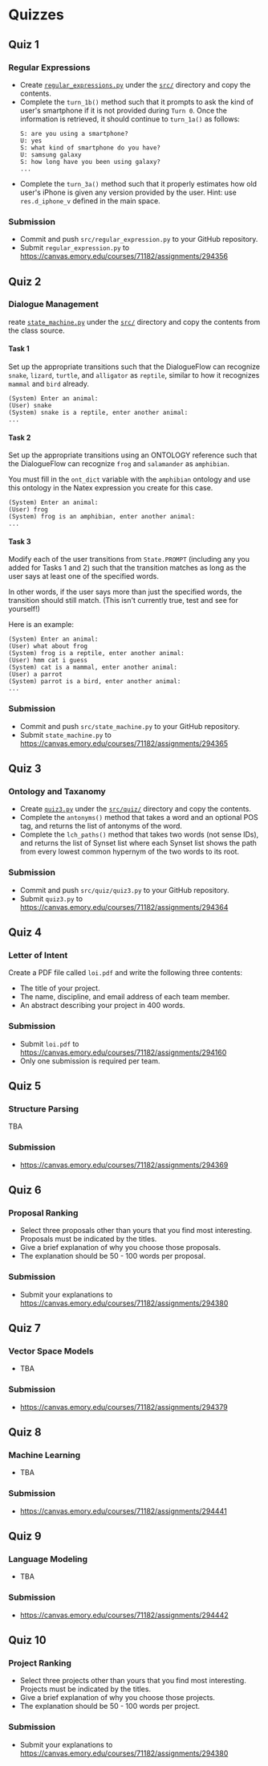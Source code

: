 # Quizzes

## Quiz 1

### Regular Expressions

* Create [`regular_expressions.py`](../src/regular_expressions.py) under the [`src/`](../src) directory and copy the contents.
* Complete the `turn_1b()` method such that it prompts to ask the kind of user's smartphone if it is not provided during `Turn 0`.
Once the information is retrieved, it should continue to `turn_1a()` as follows: 
  ```
  S: are you using a smartphone?
  U: yes
  S: what kind of smartphone do you have?
  U: samsung galaxy
  S: how long have you been using galaxy?
  ...
  ``` 
* Complete the `turn_3a()` method such that it properly estimates how old user's iPhone is given any version provided by the user.
Hint: use `res.d_iphone_v` defined in the main space.

### Submission

* Commit and push `src/regular_expression.py` to your GitHub repository.
* Submit `regular_expression.py` to https://canvas.emory.edu/courses/71182/assignments/294356


## Quiz 2

### Dialogue Management

reate [`state_machine.py`](../src/state_machine.py) under the [`src/`](../src) directory and copy the contents from the class source.

#### Task 1 

Set up the appropriate transitions such that the DialogueFlow can recognize `snake`, `lizard`, `turtle`, and `alligator` as `reptile`,
similar to how it recognizes `mammal` and `bird` already.
```
(System) Enter an animal:
(User) snake
(System) snake is a reptile, enter another animal: 
...
```

#### Task 2 

Set up the appropriate transitions using an ONTOLOGY reference such that the DialogueFlow can recognize `frog` and `salamander` as `amphibian`.

You must fill in the `ont_dict` variable with the `amphibian` ontology and use this ontology in the Natex expression you create for this case.
```
(System) Enter an animal:
(User) frog
(System) frog is an amphibian, enter another animal: 
...
```   

#### Task 3 

Modify each of the user transitions from `State.PROMPT` (including any you added for Tasks 1 and 2) such that the transition matches as long as the user says at least one of the specified words.

In other words, if the user says more than just the specified words, the transition should still match. (This isn't currently true, test and see for yourself!)

Here is an example:
```
(System) Enter an animal:
(User) what about frog
(System) frog is a reptile, enter another animal: 
(User) hmm cat i guess
(System) cat is a mammal, enter another animal:
(User) a parrot
(System) parrot is a bird, enter another animal:
...
``` 

### Submission

* Commit and push `src/state_machine.py` to your GitHub repository.
* Submit `state_machine.py` to https://canvas.emory.edu/courses/71182/assignments/294365


## Quiz 3

### Ontology and Taxanomy

* Create [`quiz3.py`](../src/quiz/quiz3.py) under the [`src/quiz/`](../src/quiz) directory and copy the contents.
* Complete the `antonyms()` method that takes a word and an optional POS tag, and returns the list of antonyms of the word.
* Complete the `lch_paths()` method that takes two words (not sense IDs), and returns the list of Synset list where each Synset list shows the path from every lowest common hypernym of the two words to its root.


### Submission

* Commit and push `src/quiz/quiz3.py` to your GitHub repository.
* Submit `quiz3.py` to https://canvas.emory.edu/courses/71182/assignments/294364


## Quiz 4

### Letter of Intent

Create a PDF file called `loi.pdf` and write the following three contents:

* The title of your project.
* The name, discipline, and email address of each team member.
* An abstract describing your project in 400 words.

### Submission

* Submit `loi.pdf` to https://canvas.emory.edu/courses/71182/assignments/294160
* Only one submission is required per team.


## Quiz 5

### Structure Parsing

TBA

### Submission

* https://canvas.emory.edu/courses/71182/assignments/294369


## Quiz 6

### Proposal Ranking

* Select three proposals other than yours that you find most interesting. Proposals must be indicated by the titles.
* Give a brief explanation of why you choose those proposals.
* The explanation should be 50 - 100 words per proposal.

### Submission

* Submit your explanations to https://canvas.emory.edu/courses/71182/assignments/294380


## Quiz 7

### Vector Space Models

* TBA

### Submission

* https://canvas.emory.edu/courses/71182/assignments/294379


## Quiz 8

### Machine Learning

* TBA

### Submission

* https://canvas.emory.edu/courses/71182/assignments/294441


## Quiz 9

### Language Modeling

* TBA

### Submission

* https://canvas.emory.edu/courses/71182/assignments/294442


## Quiz 10

### Project Ranking

* Select three projects other than yours that you find most interesting. Projects must be indicated by the titles.
* Give a brief explanation of why you choose those projects.
* The explanation should be 50 - 100 words per project.

### Submission

* Submit your explanations to https://canvas.emory.edu/courses/71182/assignments/294380

